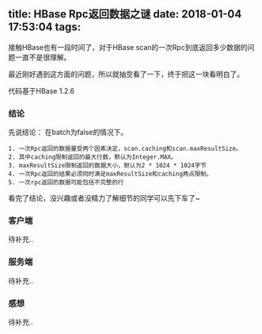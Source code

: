 title: HBase Rpc返回数据之谜
date: 2018-01-04 17:53:04
tags:
---

接触HBase也有一段时间了，对于HBase scan的一次Rpc到底返回多少数据的问题一直不是很理解。

最近刚好遇到这方面的问题，所以就抽空看了一下，终于把这一块看明白了。

代码基于HBase 1.2.6

### 结论
先说结论：
	在batch为false的情况下。
	
	1. 一次Rpc返回的数据量受两个因素决定，scan.caching和scan.maxResultSize。
	2. 其中caching限制返回的最大行数，默认为Integer.MAX。
	3. maxResultSize限制返回的数据大小，默认为2 * 1024 * 1024字节
	4. 一次Rpc返回的结果必须同时满足maxResultSize和caching两点限制。
	5. 一次rpc返回的数据可能包括不完整的行
	
看完了结论，没兴趣或者没精力了解细节的同学可以先下车了~

### 客户端
待补充..
### 服务端
待补充..
### 感想
待补充..

